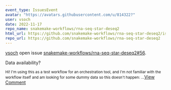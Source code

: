 ```yaml
---
event_type: IssuesEvent
avatar: "https://avatars.githubusercontent.com/u/814322?"
user: vsoch
date: 2022-11-17
repo_name: snakemake-workflows/rna-seq-star-deseq2
html_url: https://github.com/snakemake-workflows/rna-seq-star-deseq2/issues/56
repo_url: https://github.com/snakemake-workflows/rna-seq-star-deseq2
---
```


<a href='https://github.com/vsoch' target='_blank'>vsoch</a> open issue <a href='https://github.com/snakemake-workflows/rna-seq-star-deseq2/issues/56' target='_blank'>snakemake-workflows/rna-seq-star-deseq2#56</a>.

<p>Data availability?</p><small>Hi! I'm using this as a test workflow for an orchestration tool, and I'm not familiar with the workflow itself and am looking for some dummy data so this doesn't happen:...</small><a href='https://github.com/snakemake-workflows/rna-seq-star-deseq2/issues/56' target='_blank'>View Comment</a>